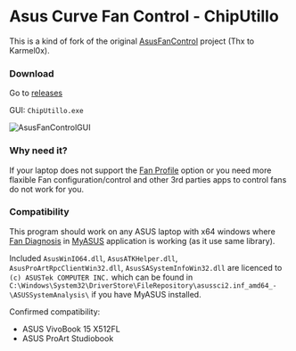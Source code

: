 # Asus Curve Fan Control - ChipUtillo

This is a kind of fork of the original [AsusFanControl](https://github.com/Karmel0x/AsusFanControl) project (Thx to Karmel0x).

### Download
Go to [releases](../../releases)

GUI: `ChipUtillo.exe`  

![AsusFanControlGUI](https://raw.githubusercontent.com/okarpov/ChipUtillo/master/screen.jpg)

### Why need it?
If your laptop does not support the [Fan Profile](https://github.com/Karmel0x/AsusFanControl/assets/25367564/924d990a-bf20-4b8d-bf9d-56c460174d99) option or you need more flaxible Fan configuration/control and other 3rd parties apps to control fans do not work for you.

### Compatibility
This program should work on any ASUS laptop with x64 windows where [Fan Diagnosis](https://github.com/Karmel0x/AsusFanControl/assets/25367564/7129833b-97af-4da8-9148-b71e49552ea4) in [MyASUS](https://apps.microsoft.com/store/detail/myasus/9N7R5S6B0ZZH) application is working (as it use same library).

Included `AsusWinIO64.dll`, `AsusATKHelper.dll`, `AsusProArtRpcClientWin32.dll`, `AsusSASystemInfoWin32.dll` are licenced to `(c) ASUSTek COMPUTER INC.` which can be found in `C:\Windows\System32\DriverStore\FileRepository\asussci2.inf_amd64_-\ASUSSystemAnalysis\` if you have MyASUS installed.

Confirmed compatibility: 
- ASUS VivoBook 15 X512FL
- ASUS ProArt Studiobook
